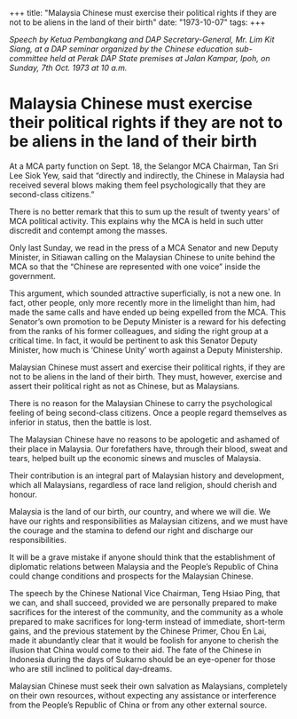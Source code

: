 +++ 
title: "Malaysia Chinese must exercise their political rights if they are not to be aliens in the land of their birth"
date: "1973-10-07"
tags:
+++

_Speech by Ketua Pembangkang and DAP Secretary-General, Mr. Lim Kit Siang, at a DAP seminar organized by the Chinese education sub-committee held at Perak DAP State premises at Jalan Kampar, Ipoh, on Sunday, 7th Oct. 1973 at 10 a.m._

# Malaysia Chinese must exercise their political rights if they are not to be aliens in the land of their birth

At a MCA party function on Sept. 18, the Selangor MCA Chairman, Tan Sri Lee Siok Yew, said that “directly and indirectly, the Chinese in Malaysia had received several blows making them feel psychologically that they are second-class citizens.”

There is no better remark that this to sum up the result of twenty years’ of MCA political activity. This explains why the MCA is held in such utter discredit and contempt among the masses.

Only last Sunday, we read in the press of a MCA Senator and new Deputy Minister, in Sitiawan calling on the Malaysian Chinese to unite behind the MCA so that the “Chinese are represented with one voice” inside the government.

This argument, which sounded attractive superficially, is not a new one. In fact, other people, only more recently more in the limelight than him, had made the same calls and have ended up being expelled from the MCA. This Senator’s own promotion to be Deputy Minister is a reward for his defecting from the ranks of his former colleagues, and siding the right group at a critical time. In fact, it would be pertinent to ask this Senator Deputy Minister, how much is ‘Chinese Unity’ worth against a Deputy Ministership.</u>

Malaysian Chinese must assert and exercise their political rights, if they are not to be aliens in the land of their birth. They must, however, exercise and assert their political right as not as Chinese, but as Malaysians.

There is no reason for the Malaysian Chinese to carry the psychological feeling of being second-class citizens. Once a people regard themselves as inferior in status, then the battle is lost.

The Malaysian Chinese have no reasons to be apologetic and ashamed of their place in Malaysia. Our forefathers have, through their blood, sweat and tears, helped built up the economic sinews and muscles of Malaysia.

Their contribution is an integral part of Malaysian history and development, which all Malaysians, regardless of race land religion, should cherish and honour.

Malaysia is the land of our birth, our country, and where we will die. We have our rights and responsibilities as Malaysian citizens, and we must have the courage and the stamina to defend our right and discharge our responsibilities.

It will be a grave mistake if anyone should think that the establishment of diplomatic relations between Malaysia and the People’s Republic of China could change conditions and prospects for the Malaysian Chinese.

The speech by the Chinese National Vice Chairman, Teng Hsiao Ping, that we can, and shall succeed, provided we are personally prepared to make sacrifices for the interest of the community, and the community as a whole prepared to make sacrifices for long-term instead of immediate, short-term gains, and the previous statement by the Chinese Primer, Chou En Lai, made it abundantly clear that it would be foolish for anyone to cherish the illusion that China would come to their aid. The fate of the Chinese in Indonesia during the days of Sukarno should be an eye-opener for those who are still inclined to political day-dreams.

Malaysian Chinese must seek their own salvation as Malaysians, completely on their own resources, without expecting any assistance or interference from the People’s Republic of China or from any other external source.
 

